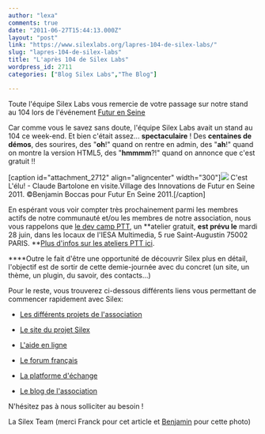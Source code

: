 ```yaml
---
author: "lexa"
comments: true
date: "2011-06-27T15:44:13.000Z"
layout: "post"
link: "https://www.silexlabs.org/lapres-104-de-silex-labs/"
slug: "lapres-104-de-silex-labs"
title: "L'après 104 de Silex Labs"
wordpress_id: 2711
categories: ["Blog Silex Labs","The Blog"]

---
```

Toute l'équipe Silex Labs vous remercie de votre passage sur notre stand au 104 lors de l'événement [Futur en Seine](http://www.futur-en-seine.fr/)

Car comme vous le savez sans doute, l'équipe Silex Labs avait un stand au 104 ce week-end. Et bien c'était assez... **spectaculaire** ! Des **centaines de démos**, des sourires, des "**oh**!" quand on rentre en admin, des "**ah**!" quand on montre la version HTML5, des "**hmmmm**?!" quand on annonce que c'est gratuit !!

[caption id="attachment_2712" align="aligncenter" width="300"][![](https://www.silexlabs.org/wp-content/uploads/2011/06/5868478819_9214322320_o-300x200.jpg)](https://www.silexlabs.org/wp-content/uploads/2011/06/5868478819_9214322320_o.jpg) C'est L'élu! - Claude Bartolone en visite.Village des Innovations de Futur en Seine 2011. ©Benjamin Boccas pour Futur En Seine 2011.[/caption]

En espérant vous voir compter très prochainement parmi les membres actifs de notre communauté et/ou les membres de notre association, nous vous rappelons que [le dev camp PTT](https://www.silexlabs.org/2011/05/ptt-–-workshops-silex-fin-juin-a-paris/), un **atelier gratuit, **est prévu le** mardi 28 juin, dans les locaux de l'IESA Multimedia, 5 rue Saint-Augustin 75002 PARIS. **[Plus d'infos sur les ateliers PTT ici](http://community.silexlabs.org/juin-2011/).

****Outre le fait d'être une opportunité de découvrir Silex plus en détail, l'objectif est de sortir de cette demie-journée avec du concret (un site, un thème, un plugin, du savoir, des contacts...)

Pour le reste, vous trouverez ci-dessous différents liens vous permettant de commencer rapidement avec Silex:




  * [Les différents projets de l'association](http://projects.silexlabs.org)


  * [Le site du projet Silex](http://projects.silexlabs.org/?/silex)


  * [L'aide en ligne](http://community.silexlabs.org/silex/help)


  * [Le forum français](http://flash.mediabox.fr/index.php?/forum/154-silex-live-web-creation)


  * [La platforme d'échange](http://exchange.silexlabs.org)


  * [Le blog de l'association](https://www.silexlabs.org/)


N'hésitez pas à nous solliciter au besoin !

La Silex Team
(merci Franck pour cet article et [Benjamin](http://benjaminboccas.com/) pour cette photo)

